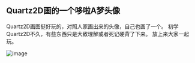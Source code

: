 ## Quartz2D画的一个哆啦A梦头像

Quartz2D画图挺好玩的，对照人家画出来的头像，自己也画了一个。
初学Quartz2D不久，有些东西只是大致理解或者死记硬背了下来。
放上来大家一起玩。

 ![image](http://raw.github.com/MaxIsComing/Douraeman/master/screenshot.png)
